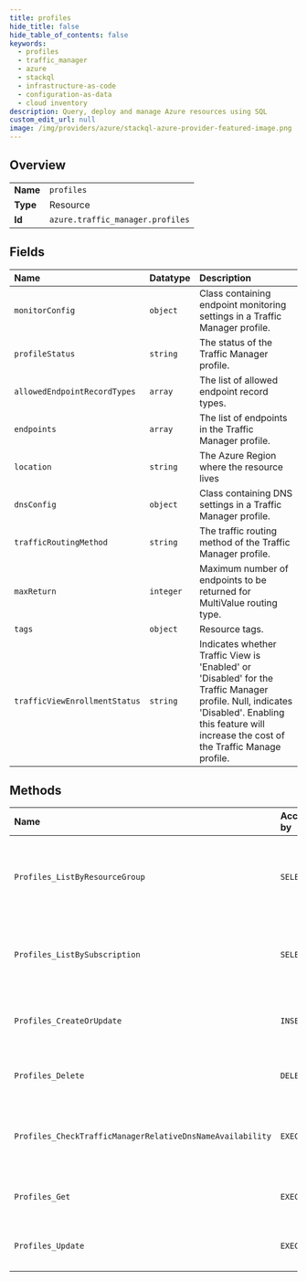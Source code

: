 ```yaml
---
title: profiles
hide_title: false
hide_table_of_contents: false
keywords:
  - profiles
  - traffic_manager
  - azure    
  - stackql
  - infrastructure-as-code
  - configuration-as-data
  - cloud inventory
description: Query, deploy and manage Azure resources using SQL
custom_edit_url: null
image: /img/providers/azure/stackql-azure-provider-featured-image.png
---
```

  
    

## Overview
<table><tbody>
<tr><td><b>Name</b></td><td><code>profiles</code></td></tr>
<tr><td><b>Type</b></td><td>Resource</td></tr>
<tr><td><b>Id</b></td><td><code>azure.traffic_manager.profiles</code></td></tr>
</tbody></table>

## Fields
| Name | Datatype | Description |
|:-----|:---------|:------------|
| `monitorConfig` | `object` | Class containing endpoint monitoring settings in a Traffic Manager profile. |
| `profileStatus` | `string` | The status of the Traffic Manager profile. |
| `allowedEndpointRecordTypes` | `array` | The list of allowed endpoint record types. |
| `endpoints` | `array` | The list of endpoints in the Traffic Manager profile. |
| `location` | `string` | The Azure Region where the resource lives |
| `dnsConfig` | `object` | Class containing DNS settings in a Traffic Manager profile. |
| `trafficRoutingMethod` | `string` | The traffic routing method of the Traffic Manager profile. |
| `maxReturn` | `integer` | Maximum number of endpoints to be returned for MultiValue routing type. |
| `tags` | `object` | Resource tags. |
| `trafficViewEnrollmentStatus` | `string` | Indicates whether Traffic View is 'Enabled' or 'Disabled' for the Traffic Manager profile. Null, indicates 'Disabled'. Enabling this feature will increase the cost of the Traffic Manage profile. |
## Methods
| Name | Accessible by | Required Params | Description |
|:-----|:--------------|:----------------|:------------|
| `Profiles_ListByResourceGroup` | `SELECT` | `resourceGroupName, subscriptionId` | Lists all Traffic Manager profiles within a resource group. |
| `Profiles_ListBySubscription` | `SELECT` | `subscriptionId` | Lists all Traffic Manager profiles within a subscription. |
| `Profiles_CreateOrUpdate` | `INSERT` | `profileName, resourceGroupName, subscriptionId` | Create or update a Traffic Manager profile. |
| `Profiles_Delete` | `DELETE` | `profileName, resourceGroupName, subscriptionId` | Deletes a Traffic Manager profile. |
| `Profiles_CheckTrafficManagerRelativeDnsNameAvailability` | `EXEC` |  | Checks the availability of a Traffic Manager Relative DNS name. |
| `Profiles_Get` | `EXEC` | `profileName, resourceGroupName, subscriptionId` | Gets a Traffic Manager profile. |
| `Profiles_Update` | `EXEC` | `profileName, resourceGroupName, subscriptionId` | Update a Traffic Manager profile. |
